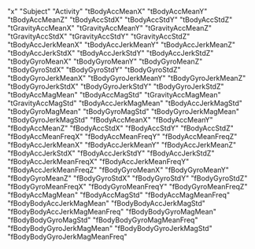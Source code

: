 "x"
"Subject"
"Activity"
"tBodyAccMeanX"
"tBodyAccMeanY"
"tBodyAccMeanZ"
"tBodyAccStdX"
"tBodyAccStdY"
"tBodyAccStdZ"
"tGravityAccMeanX"
"tGravityAccMeanY"
"tGravityAccMeanZ"
"tGravityAccStdX"
"tGravityAccStdY"
"tGravityAccStdZ"
"tBodyAccJerkMeanX"
"tBodyAccJerkMeanY"
"tBodyAccJerkMeanZ"
"tBodyAccJerkStdX"
"tBodyAccJerkStdY"
"tBodyAccJerkStdZ"
"tBodyGyroMeanX"
"tBodyGyroMeanY"
"tBodyGyroMeanZ"
"tBodyGyroStdX"
"tBodyGyroStdY"
"tBodyGyroStdZ"
"tBodyGyroJerkMeanX"
"tBodyGyroJerkMeanY"
"tBodyGyroJerkMeanZ"
"tBodyGyroJerkStdX"
"tBodyGyroJerkStdY"
"tBodyGyroJerkStdZ"
"tBodyAccMagMean"
"tBodyAccMagStd"
"tGravityAccMagMean"
"tGravityAccMagStd"
"tBodyAccJerkMagMean"
"tBodyAccJerkMagStd"
"tBodyGyroMagMean"
"tBodyGyroMagStd"
"tBodyGyroJerkMagMean"
"tBodyGyroJerkMagStd"
"fBodyAccMeanX"
"fBodyAccMeanY"
"fBodyAccMeanZ"
"fBodyAccStdX"
"fBodyAccStdY"
"fBodyAccStdZ"
"fBodyAccMeanFreqX"
"fBodyAccMeanFreqY"
"fBodyAccMeanFreqZ"
"fBodyAccJerkMeanX"
"fBodyAccJerkMeanY"
"fBodyAccJerkMeanZ"
"fBodyAccJerkStdX"
"fBodyAccJerkStdY"
"fBodyAccJerkStdZ"
"fBodyAccJerkMeanFreqX"
"fBodyAccJerkMeanFreqY"
"fBodyAccJerkMeanFreqZ"
"fBodyGyroMeanX"
"fBodyGyroMeanY"
"fBodyGyroMeanZ"
"fBodyGyroStdX"
"fBodyGyroStdY"
"fBodyGyroStdZ"
"fBodyGyroMeanFreqX"
"fBodyGyroMeanFreqY"
"fBodyGyroMeanFreqZ"
"fBodyAccMagMean"
"fBodyAccMagStd"
"fBodyAccMagMeanFreq"
"fBodyBodyAccJerkMagMean"
"fBodyBodyAccJerkMagStd"
"fBodyBodyAccJerkMagMeanFreq"
"fBodyBodyGyroMagMean"
"fBodyBodyGyroMagStd"
"fBodyBodyGyroMagMeanFreq"
"fBodyBodyGyroJerkMagMean"
"fBodyBodyGyroJerkMagStd"
"fBodyBodyGyroJerkMagMeanFreq"
